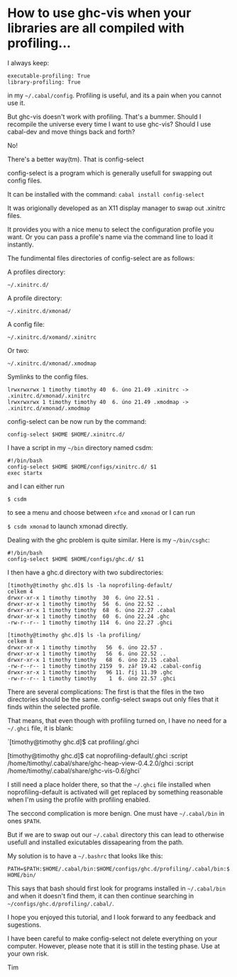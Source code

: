 How to use ghc-vis when your libraries are all compiled with profiling...
========

I always keep:

    executable-profiling: True
    library-profiling: True

in my `~/.cabal/config`.  Profiling is useful, and its a pain when you cannot use it.

But ghc-vis doesn't work with profiling.
That's a bummer.
Should I recompile the universe every time I want to use ghc-vis?
Should I use cabal-dev and move things back and forth?

No!

There's a better way(tm).
That is config-select

config-select is a program which is generally usefull for swapping out config files.

It can be installed with the command:
`cabal install config-select`

It was origionally developed as an X11 display manager to swap out .xinitrc files.

It provides you with a nice menu to select the configuration profile you want.
Or you can pass a profile's name via the command line to load it instantly.

The fundimental files directories of config-select are as follows:

A profiles directory:

`~/.xinitrc.d/`

A profile directory:

`~/.xinitrc.d/xmonad/`

A config file:

`~/.xinitrc.d/xomand/.xinitrc`

Or two:

`~/.xinitrc.d/xmonad/.xmodmap`

Symlinks to the config files.

    lrwxrwxrwx 1 timothy timothy 40  6. úno 21.49 .xinitrc -> .xinitrc.d/xmonad/.xinitrc
    lrwxrwxrwx 1 timothy timothy 40  6. úno 21.49 .xmodmap -> .xinitrc.d/xmonad/.xmodmap

config-select can be now run by the command:

`config-select $HOME $HOME/.xinitrc.d/`

I have a script in my `~/bin` directory named csdm:

    #!/bin/bash
    config-select $HOME $HOME/configs/xinitrc.d/ $1
    exec startx

and I can either run

`$ csdm `

to see a menu and choose between `xfce` and `xmonad` or I can run

`$ csdm xmonad` to launch xmonad directly.

Dealing with the ghc problem is quite similar.  Here is my `~/bin/csghc`:

    #!/bin/bash
    config-select $HOME $HOME/configs/ghc.d/ $1

I then have a ghc.d directory with two subdirectories:

    [timothy@timothy ghc.d]$ ls -la noprofiling-default/
    celkem 4
    drwxr-xr-x 1 timothy timothy  30  6. úno 22.51 .
    drwxr-xr-x 1 timothy timothy  56  6. úno 22.52 ..
    drwxr-xr-x 1 timothy timothy  68  6. úno 22.27 .cabal
    drwxr-xr-x 1 timothy timothy  60  6. úno 22.24 .ghc
    -rw-r--r-- 1 timothy timothy 114  6. úno 22.27 .ghci

    [timothy@timothy ghc.d]$ ls -la profiling/
    celkem 8
    drwxr-xr-x 1 timothy timothy   56  6. úno 22.57 .
    drwxr-xr-x 1 timothy timothy   56  6. úno 22.52 ..
    drwxr-xr-x 1 timothy timothy   68  6. úno 22.15 .cabal
    -rw-r--r-- 1 timothy timothy 2159  9. zář 19.42 .cabal-config
    drwxr-xr-x 1 timothy timothy   96 11. říj 11.39 .ghc
    -rw-r--r-- 1 timothy timothy    1  6. úno 22.57 .ghci

There are several complications:
The first is that the files in the two directories should be the same.
config-select swaps out only files that it finds within the selected profile.

That means, that even though with profiling turned on, I have no need for a `~/.ghci` file, it is blank:

`[timothy@timothy ghc.d]$ cat profiling/.ghci

[timothy@timothy ghc.d]$ cat noprofiling-default/.ghci
:script /home/timothy/.cabal/share/ghc-heap-view-0.4.2.0/ghci
:script /home/timothy/.cabal/share/ghc-vis-0.6/ghci`

I still need a place holder there, so that the `~/.ghci` file installed when noprofiling-default is activated will get replaced by something reasonable when I'm using the profile with profiling enabled.

The seccond complication is more benign.
One must have `~/.cabal/bin` in ones `$PATH`.

But if we are to swap out our `~/.cabal` directory this can lead to otherwise usefull and installed exicutables dissapearing from the path.

My solution is to have a `~/.bashrc` that looks like this:

`PATH=$PATH:$HOME/.cabal/bin:$HOME/configs/ghc.d/profiling/.cabal/bin:$HOME/bin/`

This says that bash should first look for programs installed in `~/.cabal/bin` and when it doesn't find them, it can then continue searching in `~/configs/ghc.d/profiling/.cabal/`.

I hope you enjoyed this tutorial,
and I look forward to any feedback and sugestions.

I have been careful to make config-select not delete everything on your computer.  However, please note that it is still in the testing phase.  Use at your own risk.

Tim

